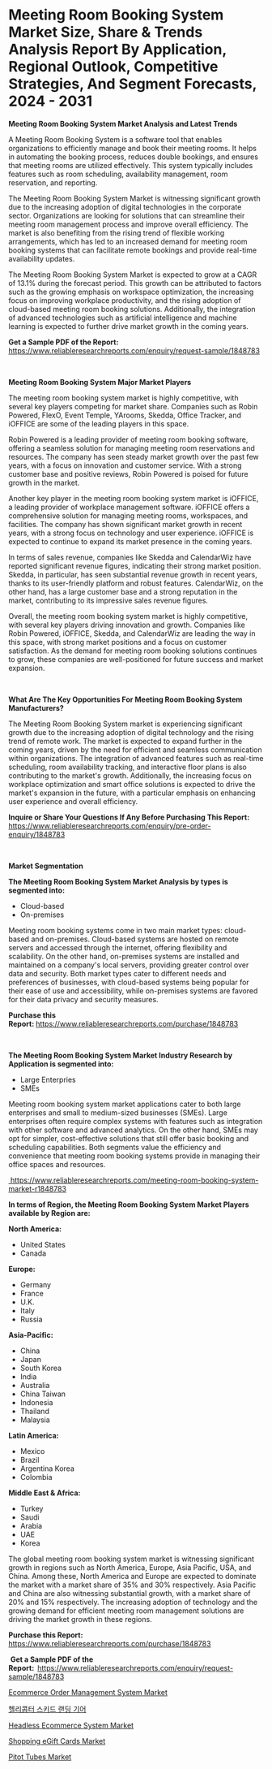 <p><h1>Meeting Room Booking System Market Size, Share & Trends Analysis Report By Application, Regional Outlook, Competitive Strategies, And Segment Forecasts, 2024 - 2031</h1></p><p><strong>Meeting Room Booking System Market Analysis and Latest Trends</strong></p>
<p><p>A Meeting Room Booking System is a software tool that enables organizations to efficiently manage and book their meeting rooms. It helps in automating the booking process, reduces double bookings, and ensures that meeting rooms are utilized effectively. This system typically includes features such as room scheduling, availability management, room reservation, and reporting.</p><p>The Meeting Room Booking System Market is witnessing significant growth due to the increasing adoption of digital technologies in the corporate sector. Organizations are looking for solutions that can streamline their meeting room management process and improve overall efficiency. The market is also benefiting from the rising trend of flexible working arrangements, which has led to an increased demand for meeting room booking systems that can facilitate remote bookings and provide real-time availability updates.</p><p>The Meeting Room Booking System Market is expected to grow at a CAGR of 13.1% during the forecast period. This growth can be attributed to factors such as the growing emphasis on workspace optimization, the increasing focus on improving workplace productivity, and the rising adoption of cloud-based meeting room booking solutions. Additionally, the integration of advanced technologies such as artificial intelligence and machine learning is expected to further drive market growth in the coming years.</p></p>
<p><strong>Get a Sample PDF of the Report:&nbsp;</strong> <a href="https://www.reliableresearchreports.com/enquiry/request-sample/1848783">https://www.reliableresearchreports.com/enquiry/request-sample/1848783</a></p>
<p>&nbsp;</p>
<p><strong>Meeting Room Booking System Major Market Players</strong></p>
<p><p>The meeting room booking system market is highly competitive, with several key players competing for market share. Companies such as Robin Powered, FlexO, Event Temple, YArooms, Skedda, Office Tracker, and iOFFICE are some of the leading players in this space.</p><p>Robin Powered is a leading provider of meeting room booking software, offering a seamless solution for managing meeting room reservations and resources. The company has seen steady market growth over the past few years, with a focus on innovation and customer service. With a strong customer base and positive reviews, Robin Powered is poised for future growth in the market.</p><p>Another key player in the meeting room booking system market is iOFFICE, a leading provider of workplace management software. iOFFICE offers a comprehensive solution for managing meeting rooms, workspaces, and facilities. The company has shown significant market growth in recent years, with a strong focus on technology and user experience. iOFFICE is expected to continue to expand its market presence in the coming years.</p><p>In terms of sales revenue, companies like Skedda and CalendarWiz have reported significant revenue figures, indicating their strong market position. Skedda, in particular, has seen substantial revenue growth in recent years, thanks to its user-friendly platform and robust features. CalendarWiz, on the other hand, has a large customer base and a strong reputation in the market, contributing to its impressive sales revenue figures.</p><p>Overall, the meeting room booking system market is highly competitive, with several key players driving innovation and growth. Companies like Robin Powered, iOFFICE, Skedda, and CalendarWiz are leading the way in this space, with strong market positions and a focus on customer satisfaction. As the demand for meeting room booking solutions continues to grow, these companies are well-positioned for future success and market expansion.</p></p>
<p>&nbsp;</p>
<p><strong>What Are The Key Opportunities For Meeting Room Booking System Manufacturers?</strong></p>
<p><p>The Meeting Room Booking System market is experiencing significant growth due to the increasing adoption of digital technology and the rising trend of remote work. The market is expected to expand further in the coming years, driven by the need for efficient and seamless communication within organizations. The integration of advanced features such as real-time scheduling, room availability tracking, and interactive floor plans is also contributing to the market's growth. Additionally, the increasing focus on workplace optimization and smart office solutions is expected to drive the market's expansion in the future, with a particular emphasis on enhancing user experience and overall efficiency.</p></p>
<p><strong>Inquire or Share Your Questions If Any Before Purchasing This Report:</strong> <a href="https://www.reliableresearchreports.com/enquiry/pre-order-enquiry/1848783">https://www.reliableresearchreports.com/enquiry/pre-order-enquiry/1848783</a></p>
<p>&nbsp;</p>
<p><strong>Market Segmentation</strong></p>
<p><strong>The Meeting Room Booking System Market Analysis by types is segmented into:</strong></p>
<p><ul><li>Cloud-based</li><li>On-premises</li></ul></p>
<p><p>Meeting room booking systems come in two main market types: cloud-based and on-premises. Cloud-based systems are hosted on remote servers and accessed through the internet, offering flexibility and scalability. On the other hand, on-premises systems are installed and maintained on a company's local servers, providing greater control over data and security. Both market types cater to different needs and preferences of businesses, with cloud-based systems being popular for their ease of use and accessibility, while on-premises systems are favored for their data privacy and security measures.</p></p>
<p><strong>Purchase this Report:&nbsp;</strong><a href="https://www.reliableresearchreports.com/purchase/1848783">https://www.reliableresearchreports.com/purchase/1848783</a></p>
<p>&nbsp;</p>
<p><strong>The Meeting Room Booking System Market Industry Research by Application is segmented into:</strong></p>
<p><ul><li>Large Enterpries</li><li>SMEs</li></ul></p>
<p><p>Meeting room booking system market applications cater to both large enterprises and small to medium-sized businesses (SMEs). Large enterprises often require complex systems with features such as integration with other software and advanced analytics. On the other hand, SMEs may opt for simpler, cost-effective solutions that still offer basic booking and scheduling capabilities. Both segments value the efficiency and convenience that meeting room booking systems provide in managing their office spaces and resources.</p></p>
<p><a href="https://www.reliableresearchreports.com/meeting-room-booking-system-market-r1848783">&nbsp;https://www.reliableresearchreports.com/meeting-room-booking-system-market-r1848783</a></p>
<p><strong>In terms of Region, the Meeting Room Booking System Market Players available by Region are:</strong></p>
<p>
    <p> <strong> North America: </strong>
        <ul>
            <li>United States</li>
            <li>Canada</li>
        </ul>
        </p> 
    <p> <strong> Europe: </strong>
        <ul>
            <li>Germany</li>
            <li>France</li>
            <li>U.K.</li>
            <li>Italy</li>
            <li>Russia</li>
        </ul>
        </p> 
    <p> <strong> Asia-Pacific: </strong>
        <ul>
            <li>China</li>
            <li>Japan</li>
            <li>South Korea</li>
            <li>India</li>
            <li>Australia</li>
            <li>China Taiwan</li>
            <li>Indonesia</li>
            <li>Thailand</li>
            <li>Malaysia</li>
        </ul>
        </p> 
    <p> <strong> Latin America: </strong>
        <ul>
            <li>Mexico</li>
            <li>Brazil</li>
            <li>Argentina Korea</li>
            <li>Colombia</li>
        </ul>
        </p> 
    <p> <strong> Middle East & Africa: </strong>
        <ul>
            <li>Turkey</li>
            <li>Saudi</li>
            <li>Arabia</li>
            <li>UAE</li>
            <li>Korea</li>
        </ul>
    </p>
    </p>
<p><p>The global meeting room booking system market is witnessing significant growth in regions such as North America, Europe, Asia Pacific, USA, and China. Among these, North America and Europe are expected to dominate the market with a market share of 35% and 30% respectively. Asia Pacific and China are also witnessing substantial growth, with a market share of 20% and 15% respectively. The increasing adoption of technology and the growing demand for efficient meeting room management solutions are driving the market growth in these regions.</p></p>
<p><strong>Purchase this Report: </strong><a href="https://www.reliableresearchreports.com/purchase/1848783">https://www.reliableresearchreports.com/purchase/1848783</a></p>
<p>&nbsp;<strong>Get a Sample PDF of the Report:&nbsp;&nbsp;</strong><a href="https://www.reliableresearchreports.com/enquiry/request-sample/1848783">https://www.reliableresearchreports.com/enquiry/request-sample/1848783</a></p>
<p><strong></strong></p>
<p><p><a href="https://github.com/provorikovar/Market-Research-Report-List-5/blob/main/ecommerce-order-management-system-market.md">Ecommerce Order Management System Market</a></p><p><a href="https://medium.com/@gabrielblanda5656/%EA%B8%80%EB%A1%9C%EB%B2%8C-%ED%97%AC%EB%A6%AC%EC%BD%A5%ED%84%B0-%EC%8A%A4%ED%82%A4%EB%93%9C-%EC%B0%A9%EB%A5%99%EC%9E%A5%EB%B9%84-%EC%8B%9C%EC%9E%A5-%EB%B2%94%EC%9C%84%EC%97%90-%EB%8C%80%ED%95%9C-%EC%8B%AC%EC%B8%B5-%EB%B6%84%EC%84%9D-%EB%B0%8F-2024%EB%85%84%EB%B6%80%ED%84%B0-2031%EB%85%84%EA%B9%8C%EC%A7%80-%EC%98%88%EC%B8%A1%EB%90%9C-5-6-%EC%9D%98-%EB%B9%A0%EB%A5%B8-%EC%84%B1%EC%9E%A5%EB%A5%A0%EC%9E%85%EB%8B%88%EB%8B%A4-c2c868803bb1">헬리콥터 스키드 랜딩 기어</a></p><p><a href="https://github.com/angelajermaine/Market-Research-Report-List-4/blob/main/headless-ecommerce-system-market.md">Headless Ecommerce System Market</a></p><p><a href="https://medium.com/@jakobeblake51/global-shopping-egift-cards-market-opportunities-and-forecast-for-period-from-2024-to-2031-fbc656e63003">Shopping eGift Cards Market</a></p><p><a href="https://issuu.com/reportprime-2/docs/pitot-tubes-market-size-2030.pptx">Pitot Tubes Market</a></p></p>